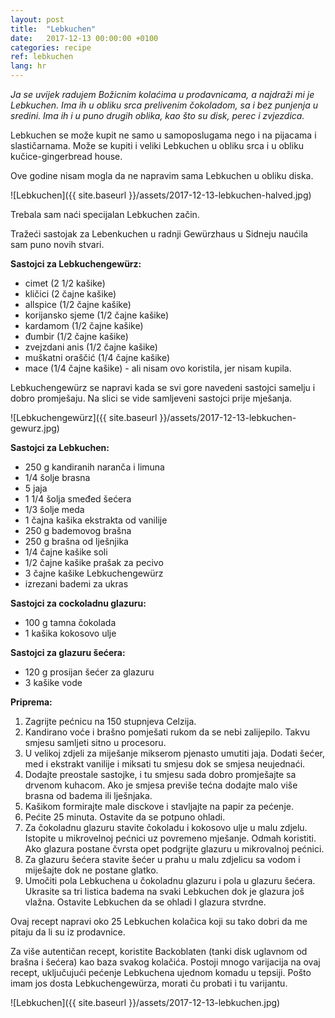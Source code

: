 ```yaml
---
layout: post
title:  "Lebkuchen"
date:   2017-12-13 00:00:00 +0100
categories: recipe
ref: lebkuchen
lang: hr
---
```


*Ja se uvijek radujem Božicnim kolaćima u prodavnicama, a najdraži mi je Lebkuchen. Ima ih u obliku srca prelivenim čokoladom, sa i bez punjenja u sredini. Ima ih i u puno drugih oblika, kao što su disk, perec i zvjezdica.*

Lebkuchen se može kupit ne samo u samoposlugama nego i na pijacama i slastičarnama. Može se kupiti i veliki Lebkuchen u obliku srca i u obliku kučice-gingerbread house.

Ove godine nisam mogla da ne napravim sama Lebkuchen u obliku diska.

![Lebkuchen]({{ site.baseurl }}/assets/2017-12-13-lebkuchen-halved.jpg)

Trebala sam naći specijalan Lebkuchen začin.

Tražeći sastojak za Lebenkuchen u radnji Gewürzhaus u Sidneju naućila sam puno novih stvari.

**Sastojci za Lebkuchengewürz:**
* cimet (2 1/2 kašike)
* kličici (2 čajne kašike)
* allspice (1/2 čajne kašike)
* korijansko sjeme (1/2 čajne kašike)
* kardamom (1/2 čajne kašike)
* đumbir (1/2 čajne kašike)
* zvejzdani anis (1/2 čajne kašike)
* muškatni oraščić (1/4 čajne kašike)
* mace (1/4 čajne kašike) - ali nisam ovo koristila, jer nisam kupila.

Lebkuchengewürz se napravi kada se svi gore navedeni sastojci samelju i dobro promješaju. Na slici se vide samljeveni sastojci prije mješanja.
 
![Lebkuchengewürz]({{ site.baseurl }}/assets/2017-12-13-lebkuchen-gewurz.jpg)

**Sastojci za Lebkuchen:**
* 250 g kandiranih naranča i limuna
* 1/4 šolje brasna
* 5 jaja
* 1 1/4 šolja smeđed šećera
* 1/3 šolje meda
* 1 čajna kašika ekstrakta od vanilije
* 250 g bademovog brašna
* 250 g brašna od lješnjika
* 1/4 čajne kašike soli
* 1/2 čajne kašike prašak za pecivo
* 3 čajne kašike Lebkuchengewürz
* izrezani bademi za ukras

**Sastojci za cockoladnu glazuru:**
* 100 g tamna čokolada
* 1 kašika kokosovo ulje

**Sastojci za glazuru šećera:**
* 120 g prosijan šećer za glazuru
* 3 kašike vode

**Priprema:**
1. Zagrijte pećnicu na 150 stupnjeva Celzija.
2. Kandirano voće i brašno  pomješati rukom da se nebi zalijepilo. Takvu smjesu samljeti sitno u procesoru.
3. U velikoj zdjeli za miješanje mikserom pjenasto umutiti jaja. Dodati šećer, med i ekstrakt vanilije i miksati tu smjesu dok se smjesa neujednaći.
4. Dodajte preostale sastojke, i tu smjesu sada dobro promješajte sa drvenom kuhacom. Ako je smjesa previše tećna dodajte malo više brasna od badema ili lješnjaka.
5. Kašikom formirajte male disckove i stavljajte na papir za pećenje.
6. Pećite 25 minuta. Ostavite da se potpuno ohladi.
7. Za čokoladnu glazuru stavite čokoladu i kokosovo ulje u malu zdjelu. Istopite u mikrovelnoj pećnici uz povremeno mješanje. Odmah koristiti. Ako glazura postane čvrsta opet podgrijte glazuru u mikrovalnoj pećnici.
8. Za glazuru šećera stavite šećer u prahu u malu zdjelicu sa vodom i miješajte dok ne postane glatko.
9. Umočiti pola Lebkuchena u čokoladnu glazuru i pola u glazuru šećera. Ukrasite sa tri listica badema na svaki Lebkuchen dok je glazura još vlažna. Ostavite Lebkuchen da se ohladi I glazura stvrdne.

Ovaj recept napravi oko 25 Lebkuchen kolačica koji su tako dobri da me pitaju da li su iz prodavnice.

Za više autentičan recept, koristite Backoblaten (tanki disk uglavnom od brašna i šećera) kao baza svakog kolačića. Postoji mnogo varijacija na ovaj recept, uključujući pećenje Lebkuchena ujednom komadu u tepsiji. Pošto imam jos dosta Lebkuchengewürza, morati ču probati i tu varijantu.

![Lebkuchen]({{ site.baseurl }}/assets/2017-12-13-lebkuchen.jpg)
